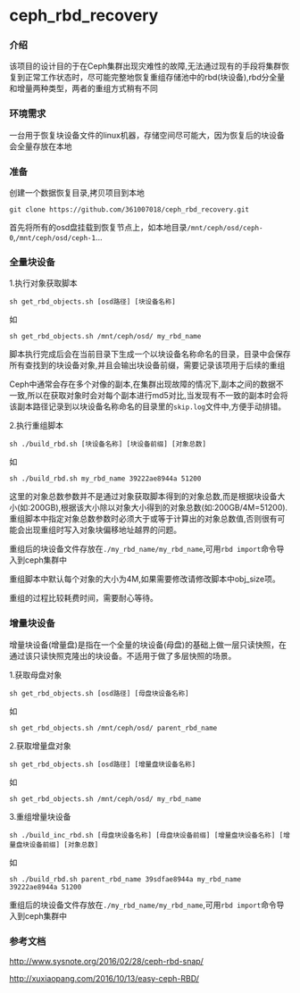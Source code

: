 # ceph_rbd_recovery

### 介绍

 该项目的设计目的于在Ceph集群出现灾难性的故障,无法通过现有的手段将集群恢复到正常工作状态时，尽可能完整地恢复重组存储池中的rbd(块设备),rbd分全量和增量两种类型，两者的重组方式稍有不同

### 环境需求

一台用于恢复块设备文件的linux机器，存储空间尽可能大，因为恢复后的块设备会全量存放在本地

### 准备

创建一个数据恢复目录,拷贝项目到本地

```
git clone https://github.com/361007018/ceph_rbd_recovery.git
```

首先将所有的osd盘挂载到恢复节点上，如本地目录`/mnt/ceph/osd/ceph-0`,`/mnt/ceph/osd/ceph-1`...

### 全量块设备

1.执行对象获取脚本
```
sh get_rbd_objects.sh [osd路径] [块设备名称]
```
如
```
sh get_rbd_objects.sh /mnt/ceph/osd/ my_rbd_name
```

脚本执行完成后会在当前目录下生成一个以块设备名称命名的目录，目录中会保存所有查找到的块设备对象,并且会输出块设备前缀，需要记录该项用于后续的重组

Ceph中通常会存在多个对像的副本,在集群出现故障的情况下,副本之间的数据不一致,所以在获取对象时会对每个副本进行md5对比,当发现有不一致的副本时会将该副本路径记录到以块设备名称命名的目录里的`skip.log`文件中,方便手动排错。

2.执行重组脚本
```
sh ./build_rbd.sh [块设备名称] [块设备前缀] [对象总数]
```
如
```
sh ./build_rbd.sh my_rbd_name 39222ae8944a 51200
```

这里的对象总数参数并不是通过对象获取脚本得到的对象总数,而是根据块设备大小(如:200GB),根据该大小除以对象大小得到的对象总数(如:200GB/4M=51200).重组脚本中指定对象总数参数时必须大于或等于计算出的对象总数值,否则很有可能会出现重组时写入对象块偏移地址越界的问题。

重组后的块设备文件存放在`./my_rbd_name/my_rbd_name`,可用`rbd import`命令导入到ceph集群中

重组脚本中默认每个对象的大小为4M,如果需要修改请修改脚本中obj_size项。

重组的过程比较耗费时间，需要耐心等待。

### 增量块设备

增量块设备(增量盘)是指在一个全量的块设备(母盘)的基础上做一层只读快照，在通过该只读快照克隆出的块设备。不适用于做了多层快照的场景。

1.获取母盘对象
```
sh get_rbd_objects.sh [osd路径] [母盘块设备名称]
```
如
```
sh get_rbd_objects.sh /mnt/ceph/osd/ parent_rbd_name
```

2.获取增量盘对象
```
sh get_rbd_objects.sh [osd路径] [增量盘块设备名称]
```
如
```
sh get_rbd_objects.sh /mnt/ceph/osd/ my_rbd_name
```

3.重组增量块设备
```
sh ./build_inc_rbd.sh [母盘块设备名称] [母盘块设备前缀] [增量盘块设备名称] [增量盘块设备前缀] [对象总数]
```
如
```
sh ./build_rbd.sh parent_rbd_name 39sdfae8944a my_rbd_name 39222ae8944a 51200
```

重组后的块设备文件存放在`./my_rbd_name/my_rbd_name`,可用`rbd import`命令导入到ceph集群中

### 参考文档

http://www.sysnote.org/2016/02/28/ceph-rbd-snap/

http://xuxiaopang.com/2016/10/13/easy-ceph-RBD/